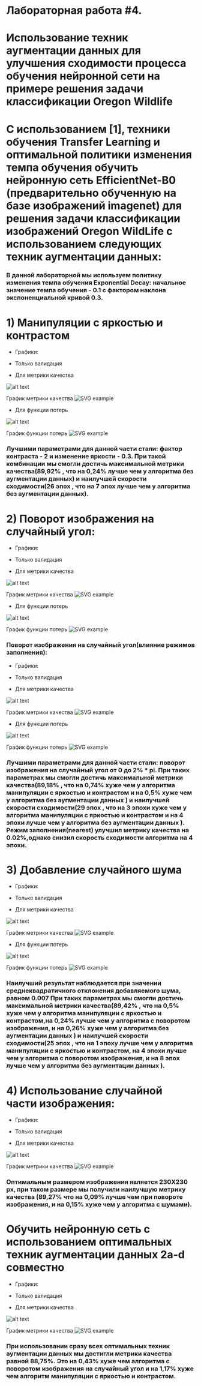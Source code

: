 # Лабораторная работа #4.
 # Использование техник аугментации данных для улучшения сходимости процесса обучения нейронной сети на примере решения задачи классификации Oregon Wildlife
# С использованием [1], техники обучения Transfer Learning  и оптимальной политики  изменения темпа обучения обучить нейронную сеть EfficientNet-B0 (предварительно обученную на базе изображений imagenet) для решения задачи классификации изображений Oregon WildLife с использованием следующих техник аугментации данных:
 ### В данной лабораторной мы используем политику изменения темпа обучения Exponential Decay: начальное значение темпа обучения - 0.1 с фактором наклона экспоненциальной кривой 0.3.
# 1) Манипуляции с яркостью и контрастом
- Графики: 
- Только валидация

- Для метрики качества

 ![alt text](contrast.jpg)
   
   График метрики качества
  ![SVG example](./contrast.svg)
  
  - Для функции потерь
  
  ![alt text](contrast1.jpg)
  
  График функции потерь
  ![SVG example](./contrast1.svg)
  
  ### Лучшими параметрами для данной части стали: фактор контраста - 2 и изменение яркости - 0.3. При такой комбинации мы смогли достичь максимальной метрики качества(89,92% , что на 0,24% лучше чем у алгоритма без аугментации данных) и наилучшей скорости сходимости(26 эпох , что на 7 эпох лучше чем у алгоритма без аугментации данных). 
  
  # 2) Поворот изображения на случайный угол:
- Графики: 
- Только валидация

- Для метрики качества

 ![alt text](random.jpg)
   
   График метрики качества
  ![SVG example](./random.svg)
  
  - Для функции потерь
  
   ![alt text](random1.jpg)
  
  График функции потерь
  ![SVG example](./random1.svg)
  
  ### Поворот изображения на случайный угол(влияние режимов заполнения):
  
  - Графики: 
- Только валидация

- Для метрики качества

 ![alt text](random2.jpg)
   
   График метрики качества
  ![SVG example](./random2.svg)
  
  - Для функции потерь
  
   ![alt text](random3.jpg)
  
  График функции потерь
  ![SVG example](./random3.svg)
  
  ### Лучшими параметрами для данной части стали: поворот изображения на случайный угол от 0 до 2% * pi. При таких параметрах мы смогли достичь максимальной метрики качества(89,18% , что на 0,74% хуже чем у алгоритма  манипуляции с яркостью и контрастом и на 0,5% хуже чем у алгоритма без аугментации данных ) и наилучшей скорости сходимости(29 эпох , что на 3 эпохи хуже чем у алгоритма манипуляции с яркостью и контрастом и на 4 эпохи лучше чем у алгоритма без аугментации данных ). Режим заполнения(nearest) улучшил метрику качества на 0.02%,однако снизил скорость сходимости алгоритма на 4 эпохи.
  
 # 3) Добавление случайного шума
 
 - Графики: 
- Только валидация

- Для метрики качества

 ![alt text](shum.jpg)
   
   График метрики качества
  ![SVG example](./shum.svg)
  
  - Для функции потерь
  
  ![alt text](shum1.jpg)
  
  График функции потерь
  ![SVG example](./shum1.svg)
  ### Наилучший результат наблюдается при значении среднеквадратичного отклонения добавляемого шума, равном 0.007 При таких параметрах мы смогли достичь максимальной метрики качества(89,42% , что на 0,5% хуже чем у алгоритма  манипуляции с яркостью и контрастом,на 0,24% лучше чем у алгоритма с поворотом изображения, и на 0,26% хуже чем у алгоритма без аугментации данных ) и наилучшей скорости сходимости(25 эпох , что на 1 эпоху лучше чем у алгоритма манипуляции с яркостью и контрастом, на 4 эпохи лучше чем у алгоритма с поворотом изображения, и на 8 эпох лучше чем у алгоритма без аугментации данных ). 
 


# 4) Использование случайной части изображения:

 - Графики: 
- Только валидация

- Для метрики качества

 ![alt text](crop.jpg)
   
   График метрики качества
  ![SVG example](./crop.svg)
  
  ### Оптимальным размером изображения является 230X230 px, при таком размере мы получили наилучшую метрику качества (89,27% что на 0,09% лучше чем при повороте изображения, и на 0,15% хуже чем у алгоритма с шумами).
  
  #  Обучить нейронную сеть с использованием оптимальных техник аугментации данных 2a-d совместно
  
   - Графики: 
- Только валидация

- Для метрики качества

 ![alt text](all.jpg)
   
   График метрики качества
  ![SVG example](./all.svg)

### При использовании сразу всех оптимальных техник аугментации данных мы достигли метрики качества равной 88,75%. Это на 0,43% хуже чем алгоритма с поворотом изображения на случайный угол и на 1,17% хуже чем алгоритм манипуляции с яркостью и контрастом.
